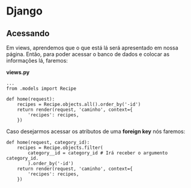 # Django

## Acessando

Em views, aprendemos que o que está lá será apresentado em nossa página. Então, para poder acessar o banco de dados e colocar as informações lá, faremos:

**views.py**
```
...
from .models import Recipe

def home(request):
    recipes = Recipe.objects.all().order_by('-id')
    return render(request, 'caminho', context={
        'recipes': recipes,
    })
```

Caso desejarmos acessar os atributos de uma **foreign key** nós faremos:
```
def home(request, category_id):
    recipes = Recipe.objects.filter(
        category__id = category_id # Irá receber o argumento category_id.
        ).order_by('-id')
    return render(request, 'caminho', context={
        'recipes': recipes,
    })
```
